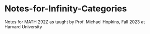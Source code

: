 # Notes-for-Infinity-Categories
Notes for MATH 292Z as taught by Prof. Michael Hopkins, Fall 2023 at Harvard University
